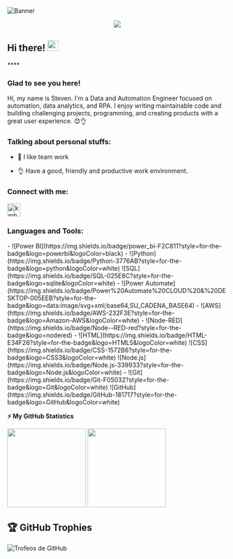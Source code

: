 ![Banner](profile/automation_gif.gif)
<!-- retro visitor counter -->
<p align="center"> 
  <img src="https://profile-counter.glitch.me/Inmel-Automatic/count.svg" />
</p>

<!-- welcome message -->
<h2>Hi there! <img src="https://media.giphy.com/media/hvRJCLFzcasrR4ia7z/giphy.gif" width="25px"></h2>
****
<h3>Glad to see you here!</h3>

<!-- About me -->
<p>
Hi, my name is Steven. I'm a Data and Automation Engineer focused on automation, data analytics, and RPA. I enjoy writing maintainable code and building challenging projects, programming, and creating products with a great user experience. 😊👌 
</p>

<!-- Personal Stuffs -->
<h3> Talking about personal stuffs:</h3>

- 📝 I like team work

- 👌 Have a good, friendly and productive work environment.

<!-- Connect with me -->
<h3 align="left">Connect with me:</h3>
<p align="left">

<a href="https://www.linkedin.com/in/steven-acosta-calle-42b50080/" target="blank"><img align="center" src="profile/linkedin.svg" alt="kmhmubin" height="30" width="30" /></a>

</p>

<!-- Languages and tools -->
<h3 align="left">Languages and Tools:</h3>
- ![Power BI](https://img.shields.io/badge/power_bi-F2C811?style=for-the-badge&logo=powerbi&logoColor=black)
- ![Python](https://img.shields.io/badge/Python-3776AB?style=for-the-badge&logo=python&logoColor=white)
  ![SQL](https://img.shields.io/badge/SQL-025E8C?style=for-the-badge&logo=sqlite&logoColor=white)  
- ![Power Automate](https://img.shields.io/badge/Power%20Automate%20CLOUD%20&%20DESKTOP-005EEB?style=for-the-badge&logo=data:image/svg+xml;base64,SU_CADENA_BASE64)
- ![AWS](https://img.shields.io/badge/AWS-232F3E?style=for-the-badge&logo=Amazon-AWS&logoColor=white)
- ![Node-RED](https://img.shields.io/badge/Node--RED-red?style=for-the-badge&logo=nodered)
- ![HTML](https://img.shields.io/badge/HTML-E34F26?style=for-the-badge&logo=HTML5&logoColor=white)
![CSS](https://img.shields.io/badge/CSS-1572B6?style=for-the-badge&logo=CSS3&logoColor=white)
![Node.js](https://img.shields.io/badge/Node.js-339933?style=for-the-badge&logo=Node.js&logoColor=white)
- ![Git](https://img.shields.io/badge/Git-F05032?style=for-the-badge&logo=Git&logoColor=white)
![GitHub](https://img.shields.io/badge/GitHub-181717?style=for-the-badge&logo=GitHub&logoColor=white)


<!-- GitHub stats -->
<b>⚡ My GitHub Statistics</b>

<p>
<!-- GitHub Stats -->
<img height="180em" src="https://github-readme-stats.vercel.app/api?username=Inmel-Automatic&show_icons=true&hide_border=true" />

<!-- Most Used Languages -->
<img height="180em" src="https://github-readme-stats.vercel.app/api/top-langs/?username=Inmel-Automatic&exclude_repo=KNN-Image-Classification&show_icons=true&hide_border=true&layout=compact&langs_count=8"/>
</p>


## 🏆 GitHub Trophies
![Trofeos de GitHub](https://github-profile-trophy.vercel.app/?username=Inmel-Automatic&theme=darkhub&no-frame=true&row=1)
